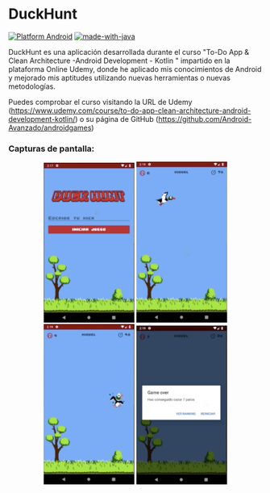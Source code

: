 # DuckHunt 
[![Platform Android](https://img.shields.io/badge/platform-Android-blue.svg)](https://www.android.com)
[![made-with-java](https://img.shields.io/badge/Made%20with-Java-green.svg)](https://www.java.com/)

DuckHunt es una aplicación desarrollada durante el curso "To-Do App & Clean Architecture -Android Development - Kotlin " impartido en la plataforma Online Udemy, donde he aplicado mis conocimientos de Android y mejorado mis aptitudes utilizando nuevas herramientas o nuevas metodologías.

Puedes comprobar el curso visitando la URL de Udemy (https://www.udemy.com/course/to-do-app-clean-architecture-android-development-kotlin/) o su página de GitHub (https://github.com/Android-Avanzado/androidgames)

### Capturas de pantalla:

<p align="center">
  <img src="screenshots/game_intro_screen.jpg" width="180">
  <img src="screenshots/game_duck_screen.jpg" width="180">
  <img src="screenshots/game_duck_hunted_screen.jpg" width="180">
  <img src="screenshots/game_finished_screen.jpg" width="180">
</p>

